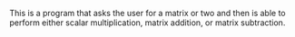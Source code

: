 This is a program that asks the user for a matrix or two and then is able to perform either scalar multiplication, matrix addition, or matrix subtraction.
